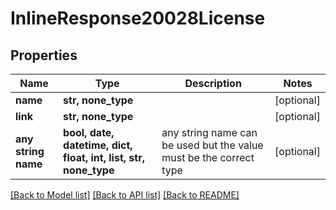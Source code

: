 # InlineResponse20028License


## Properties
Name | Type | Description | Notes
------------ | ------------- | ------------- | -------------
**name** | **str, none_type** |  | [optional] 
**link** | **str, none_type** |  | [optional] 
**any string name** | **bool, date, datetime, dict, float, int, list, str, none_type** | any string name can be used but the value must be the correct type | [optional]

[[Back to Model list]](../README.md#documentation-for-models) [[Back to API list]](../README.md#documentation-for-api-endpoints) [[Back to README]](../README.md)


